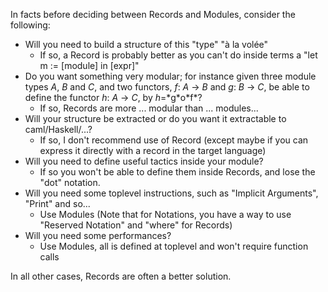 In facts before deciding between Records and Modules, consider the following:

-   Will you need to build a structure of this "type" "à la volée"
    -   If so, a Record is probably better as you can't do inside terms a "let m := \[module\] in \[expr\]"
-   Do you want something very modular; for instance given three module types *A*, *B* and *C*, and two functors, *f*: *A* -&gt; *B* and *g*: *B* -&gt; *C*, be able to define the functor *h*: *A* -&gt; *C*, by *h*=\*g\*o\*f\*?
    -   If so, Records are more ... modular than ... modules...
-   Will your structure be extracted or do you want it extractable to caml/Haskell/...?
    -   If so, I don't recommend use of Record (except maybe if you can express it directly with a record in the target language)
-   Will you need to define useful tactics inside your module?
    -   If so you won't be able to define them inside Records, and lose the "dot" notation.
-   Will you need some toplevel instructions, such as "Implicit Arguments", "Print" and so...
    -   Use Modules (Note that for Notations, you have a way to use "Reserved Notation" and "where" for Records)
-   Will you need some performances?
    -   Use Modules, all is defined at toplevel and won't require function calls

In all other cases, Records are often a better solution.
